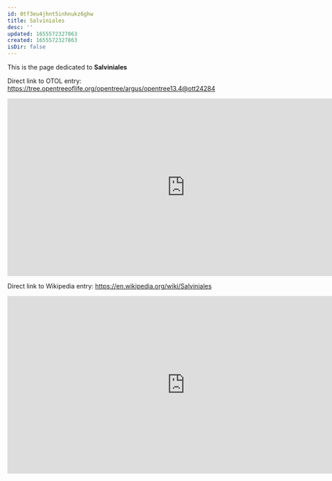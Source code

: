 ```yaml
---
id: 0tf3eu4jhnt5inhnukz6ghw
title: Salviniales
desc: ''
updated: 1655572327863
created: 1655572327863
isDir: false
---
```

This is the page dedicated to **Salviniales**


Direct link to OTOL entry: https://tree.opentreeoflife.org/opentree/argus/opentree13.4@ott24284



<html>
    <body>
    <iframe src="https://tree.opentreeoflife.org/opentree/argus/opentree13.4@ott24284"
    width="800" height="400" frameborder="0" allowfullscreen> </iframe>
    </body>
</html>
    


Direct link to Wikipedia entry: https://en.wikipedia.org/wiki/Salviniales



<html>
    <body>
    <iframe src="https://en.wikipedia.org/wiki/Salviniales"
    width="800" height="400" frameborder="0" allowfullscreen> </iframe>
    </body>
</html>
    
